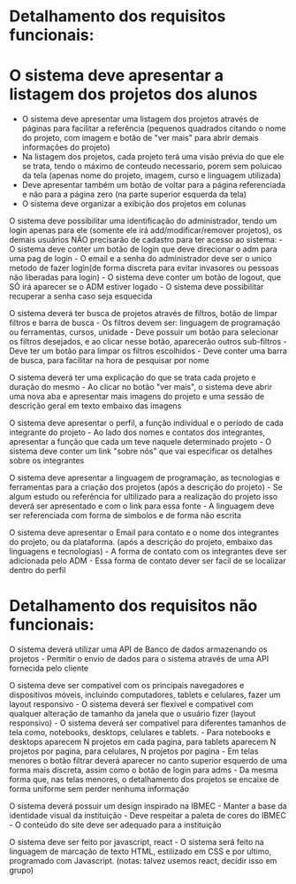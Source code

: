 # Detalhamento dos requisitos funcionais:


# O sistema deve apresentar a listagem dos projetos dos alunos
* O sistema deve apresentar uma listagem dos projetos através de páginas para facilitar a referência (pequenos quadrados citando o nome do projeto, com imagem e botão de "ver mais" para abrir demais informações do projeto)
* Na listagem dos projetos, cada projeto terá uma visão prévia do que ele se trata, tendo o máximo de conteudo necessario, porem sem poluicao da tela (apenas nome do projeto, imagem, curso e linguagem utilizada)
* Deve apresentar também um botão de voltar para a página referenciada e não para a página zero (na parte superior esquerda da tela)
* ⁠O sistema deve organizar a exibição dos projetos em colunas
   
O sistema deve possibilitar uma identificação do administrador, tendo um login apenas para ele (somente ele irá add/modificar/remover projetos), os demais usuários NÃO precisarão de cadastro para ter acesso ao sistema:
     - O sistema deve conter um botão de login que deve direcionar o adm para uma pag de login
     - O email e a senha do administrador deve ser o unico metodo de fazer login(de forma discreta para evitar invasores ou pessoas não liberadas para login)
     - O sistema deve conter um botão de logout, que SÓ irá aparecer se o ADM estiver logado
     - O sistema deve possibilitar recuperar a senha caso seja esquecida
     
O sistema deverá ter busca de projetos através de filtros, botão de limpar filtros e barra de busca
     - Os filtros devem ser: linguagem de programação ou ferramentas, cursos, unidade
     - Deve possuir um botão para selecionar os filtros desejados, e ao clicar nesse botão, aparecerão outros sub-filtros
     - Deve ter um botão para limpar os filtros escolhidos
     - Deve conter uma barra de busca, para facilitar na hora de pesquisar por nome
     
O sistema deverá ter uma explicação do que se trata cada projeto e duração do mesmo
     - Ao clicar no botão "ver mais", o sistema deve abrir uma nova aba e apresentar mais imagens do projeto e uma sessão de descrição geral em texto embaixo das imagens 
     
O sistema deve apresentar o perfil, a função individual e o período de cada integrante do projeto
    - Ao lado dos nomes e contatos dos integrantes, apresentar a função que cada um teve naquele determinado projeto
    - O sistema deve conter um link "sobre nós" que vai especificar os detalhes sobre os integrantes
    
O sistema deve apresentar a linguagem de programação, as tecnologias e ferramentas para a criação dos projetos (após a descrição do projeto)
    - Se algum estudo ou referência for ultilizado para a realização do projeto isso deverá ser apresentado e com o link para essa fonte
    - A linguagem deve ser referenciada com forma de simbolos e de forma não escrita
    
O sistema deve apresentar o Email para contato e o nome dos integrantes do projeto, ou da plataforma. (após a descrição do projeto, embaixo das linguagens e tecnologias)
    - A forma de contato com os integrantes deve ser adicionada pelo ADM 
    - Essa forma de contato dever ser facil de se localizar dentro do perfil

# Detalhamento dos requisitos não funcionais:

O sistema deverá utilizar uma API de Banco de dados armazenando os projetos
      - Permitir o envio de dados para o sistema através de uma API fornecida pelo cliente
      
O sistema deve ser compatível com os principais navegadores e dispositivos móveis, incluindo computadores, tablets e celulares, fazer um layout responsivo
      - O sistema deverá ser flexivel e compativel com qualquer alteração de tamanho da janela que o usuário fizer (layout responsivo)
      - O sistema deverá ser compativel para diferentes tamanhos de tela como, notebooks, desktops, celulares e tablets.
      - Para notebooks e desktops aparecem N projetos em cada pagina, para tablets aparecem N projetos por pagina, para celulares, N projetos por pagina
     - Em telas menores o botão filtrar deverá aparecer no canto superior esquerdo de uma forma mais discreta, assim como o botão de login para adms
     - Da mesma forma que, nas telas menores, o detalhamento dos projetos se encaixe de forma uniforme sem perder nenhuma informação
     
O sistema deverá possuir um design inspirado na IBMEC
      - Manter a base da identidade visual da instituição
      - Deve respeitar a paleta de cores do IBMEC
      - O conteúdo do site deve ser adequado para a instituição    

O sistema deve ser feito por javascript, react
      - O sistema será feito na linguagem de marcação de texto HTML, estilizado em CSS e por ultimo, programado com Javascript. (notas: talvez usemos react, decidir isso em grupo)
